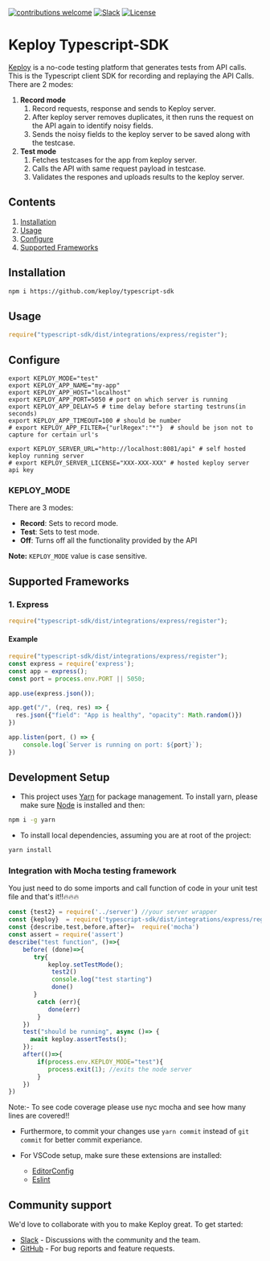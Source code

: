 [![contributions welcome](https://img.shields.io/badge/contributions-welcome-brightgreen?logo=github)](CODE_OF_CONDUCT.md)
[![Slack](.github/slack.svg)](https://join.slack.com/t/keploy/shared_invite/zt-12rfbvc01-o54cOG0X1G6eVJTuI_orSA)
[![License](.github/License-Apache_2.0-blue.svg)](https://opensource.org/licenses/Apache-2.0)

# Keploy Typescript-SDK
[Keploy](https://keploy.io) is a no-code testing platform that generates tests from API calls. This is the Typescript client SDK for recording and replaying the API Calls. There are 2 modes: 
1. **Record mode**
    1. Record requests, response and sends to Keploy server.
    2. After keploy server removes duplicates, it then runs the request on the API again to identify noisy fields.
    3. Sends the noisy fields to the keploy server to be saved along with the testcase. 
2. **Test mode**
    1. Fetches testcases for the app from keploy server. 
    2. Calls the API with same request payload in testcase. 
    3. Validates the respones and uploads results to the keploy server. 

## Contents
1. [Installation](#installation)
2. [Usage](#usage)
3. [Configure](#configure)
4. [Supported Frameworks](#supported-frameworks)

## Installation
```bash
npm i https://github.com/keploy/typescript-sdk
```

## Usage

```js
require("typescript-sdk/dist/integrations/express/register");
```
## Configure
```
export KEPLOY_MODE="test"
export KEPLOY_APP_NAME="my-app"
export KEPLOY_APP_HOST="localhost"
export KEPLOY_APP_PORT=5050 # port on which server is running
export KEPLOY_APP_DELAY=5 # time delay before starting testruns(in seconds)
export KEPLOY_APP_TIMEOUT=100 # should be number
# export KEPLOY_APP_FILTER={"urlRegex":"*"}  # should be json not to capture for certain url's

export KEPLOY_SERVER_URL="http://localhost:8081/api" # self hosted keploy running server
# export KEPLOY_SERVER_LICENSE="XXX-XXX-XXX" # hosted keploy server api key
```
### KEPLOY_MODE
There are 3 modes:
 - **Record**: Sets to record mode.
 - **Test**: Sets to test mode. 
 - **Off**: Turns off all the functionality provided by the API

**Note:** `KEPLOY_MODE` value is case sensitive. 

## Supported Frameworks
### 1. Express
```js
require("typescript-sdk/dist/integrations/express/register");
```
#### Example
```js
require("typescript-sdk/dist/integrations/express/register");
const express = require('express');
const app = express();
const port = process.env.PORT || 5050;

app.use(express.json());

app.get("/", (req, res) => {
  res.json({"field": "App is healthy", "opacity": Math.random()})
})

app.listen(port, () => {
    console.log(`Server is running on port: ${port}`);
})
```
## Development Setup

- This project uses [Yarn](https://yarnpkg.com/) for package management. To install yarn, please make sure [Node](https://nodejs.org/en/) is installed and then:

```sh
npm i -g yarn
```

- To install local dependencies, assuming you are at root of the project:

```sh
yarn install
```

### Integration with Mocha testing framework
You just need to do some imports and call function of code in your unit test file and that's it!!🔥🔥🔥
```js
const {test2} = require('../server') //your server wrapper 
const {keploy}  = require('typescript-sdk/dist/integrations/express/register')
const {describe,test,before,after}=  require('mocha')
const assert = require('assert')
describe("test function", ()=>{
    before( (done)=>{
       try{
           keploy.setTestMode();
            test2()
            console.log("test starting")
            done()
       }
        catch (err){
           done(err)
        }
    })
    test("should be running", async ()=> {
      await keploy.assertTests();
    });
    after(()=>{
        if(process.env.KEPLOY_MODE="test"){
           process.exit(1); //exits the node server
        }
    })
})
```
Note:- To see code coverage please use nyc mocha and see how many lines are covered!!


- Furthermore, to commit your changes use `yarn commit` instead of `git commit` for better commit experiance.

- For VSCode setup, make sure these extensions are installed:
  - [EditorConfig](https://marketplace.visualstudio.com/items?itemName=EditorConfig.EditorConfig)
  - [Eslint](https://marketplace.visualstudio.com/items?itemName=dbaeumer.vscode-eslint)

## Community support
We'd love to collaborate with you to make Keploy great. To get started:
* [Slack](https://join.slack.com/t/keploy/shared_invite/zt-12rfbvc01-o54cOG0X1G6eVJTuI_orSA) - Discussions with the community and the team.
* [GitHub](https://github.com/keploy/keploy/issues) - For bug reports and feature requests.

